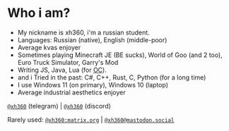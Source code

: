 # Who i am?
- My nickname is xh360, i'm a russian student.
- Languages: Russian (native), English (middle-poor)
- Average kvas enjoyer
- Sometimes playing Minecraft JE (BE sucks), World of Goo (and 2 too), Euro Truck Simulator, Garry's Mod
- Writing JS, Java, Lua (for [OC](https://www.curseforge.com/minecraft/mc-mods/opencomputers)). 
- and i Tried in the past: C#, C++, Rust, C, Python (for a long time)
- I use Windows 11 (on primary), Windows 10 (laptop)
- Average industrial aesthetics enjoyer


[`@xh360`](https://t.me/xh360) (telegram) | [`@xh360`](https://discord.com/users/726656183817076738) (discord)

Rarely used: [`@xh360:matrix.org`](https://matrix.to/#/@xh360:matrix.org) | [`@xh360@mastodon.social`](https://mastodon.social/@xh360)
